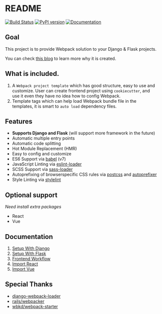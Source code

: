 # README

[![Build Status](https://github.com/github/docs/actions/workflows/ci.yml/badge.svg?branch=master)](https://github.com/AccordBox/python-webpack-boilerplate/actions/workflows/ci.yml)
[![PyPI version](https://badge.fury.io/py/python-webpack-boilerplate.svg)](https://badge.fury.io/py/python-webpack-boilerplate)
[![Documentation](https://img.shields.io/badge/Documentation-link-green.svg)](https://python-webpack-boilerplate.rtfd.io/)

## Goal

This project is to provide Webpack solution to your Django & Flask projects.

You can check [this blog](https://www.accordbox.com/blog/new-webpack-boilerplate-project-django-flask/) to learn more why it is created.

## What is included.

1. A `Webpack project template` which has good structure, easy to use and customize. User can create frontend project using `cookiecutter`, and use it even they have no idea how to config Webpack.
1. Template tags which can help load Webpack bundle file in the templates, it is smart to `auto load` dependency files.

## Features

- **Supports Django and Flask** (will support more framework in the future)
- Automatic multiple entry points
- Automatic code splitting
- Hot Module Replacement (HMR)
- Easy to config and customize
- ES6 Support via [babel](https://babeljs.io/) (v7)
- JavaScript Linting via [eslint-loader](https://github.com/MoOx/eslint-loader)
- SCSS Support via [sass-loader](https://github.com/jtangelder/sass-loader)
- Autoprefixing of browserspecific CSS rules via [postcss](https://postcss.org/) and [autoprefixer](https://github.com/postcss/autoprefixer)
- Style Linting via [stylelint](https://stylelint.io/)

## Optional support

*Need install extra packages*

- React
- Vue

## Documentation

1. [Setup With Django](https://python-webpack-boilerplate.readthedocs.io/en/latest/setup_with_django/)
1. [Setup With Flask](https://python-webpack-boilerplate.readthedocs.io/en/latest/setup_with_flask/)
1. [Frontend Workflow](https://python-webpack-boilerplate.readthedocs.io/en/latest/frontend/)
1. [Import React](https://python-webpack-boilerplate.readthedocs.io/en/latest/react/)
1. [Import Vue](https://python-webpack-boilerplate.readthedocs.io/en/latest/vue/)

## Special Thanks

* [django-webpack-loader](https://github.com/owais/django-webpack-loader)
* [rails/webpacker](https://github.com/rails/webpacker)
* [wbkd/webpack-starter](https://github.com/wbkd/webpack-starter)
